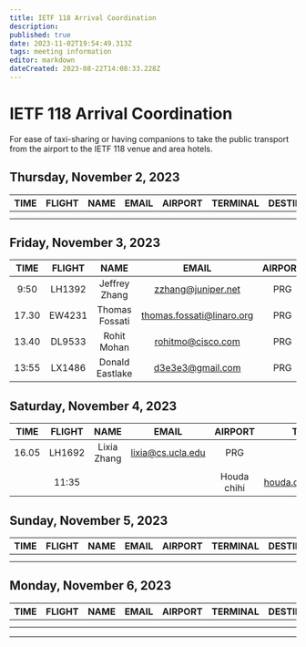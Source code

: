 ```yaml
---
title: IETF 118 Arrival Coordination
description: 
published: true
date: 2023-11-02T19:54:49.313Z
tags: meeting information
editor: markdown
dateCreated: 2023-08-22T14:08:33.228Z
---
```


# IETF 118 Arrival Coordination
For ease of taxi-sharing or having companions to take the public transport from the airport to the IETF 118 venue and area hotels.

## Thursday, November 2, 2023
|  TIME  | FLIGHT |      NAME     |  EMAIL  | AIRPORT | TERMINAL | DESTINATION | NOTES |
|:------:|:------:|:-------------:|:-------:|:-------:|:--------:|:-----------:|:-----:|
|  |   |    |    |     |          |     | |
|  |   |    |    |     |          |     | |

## Friday, November 3, 2023
|  TIME  | FLIGHT |      NAME     |  EMAIL  | AIRPORT | TERMINAL | DESTINATION | NOTES |
|:------:|:------:|:-------------:|:-------:|:-------:|:--------:|:-----------:|:-----:|
| 9:50 |  LH1392 | Jeffrey Zhang  | zzhang@juniper.net|     PRG   |  2   | IETF meeting venue         | |
|  17.30 | EW4231 | Thomas Fossati | thomas.fossati@linaro.org | PRG | 2 | IETF meeting venue | - |
|  13.40 | DL9533 | Rohit Mohan    | rohitmo@cisco.com         | PRG | 2 | IETF meeting venue | - |
| 13:55 | LX1486 | Donald Eastlake | d3e3e3@gmail.com | PRG | 2 | IETF meetng venue  | |

## Saturday, November 4, 2023

|  TIME  | FLIGHT |      NAME     |  EMAIL  | AIRPORT | TERMINAL | DESTINATION | NOTES |
|:------:|:------:|:-------------:|:-------:|:-------:|:--------:|:-----------:|:-----:|
|  16.05 | LH1692 | Lixia Zhang | lixia@cs.ucla.edu | PRG | 2 | IETF meeting venue | - |
|  |   |    |    |     |          |     | |
|  | 11:35  |    |    |  Houda chihi   |   houda.chihi@supcom.tn       |     | |                |     |


## Sunday, November 5, 2023
|  TIME  | FLIGHT |      NAME     |  EMAIL  | AIRPORT | TERMINAL | DESTINATION | NOTES |
|:------:|:------:|:-------------:|:-------:|:-------:|:--------:|:-----------:|:-----:|
|  |   |    |    |     |          |     | |
|  |   |    |    |     |          |     | |

## Monday, November 6, 2023
|  TIME  | FLIGHT |      NAME     |  EMAIL  | AIRPORT | TERMINAL | DESTINATION | NOTES |
|:------:|:------:|:-------------:|:-------:|:-------:|:--------:|:-----------:|:-----:|
|  |   |    |    |     |          |     | |
|  |   |    |    |     |          |     | |

---

